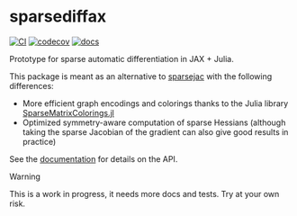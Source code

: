 # sparsediffax

[![CI](https://github.com/gdalle/sparsediffax/workflows/CI/badge.svg)](https://github.com/gdalle/sparsediffax/actions/workflows/CI.yml)
[![codecov](https://codecov.io/gh/gdalle/sparsediffax/graph/badge.svg?token=PDO4JD3DS1)](https://codecov.io/gh/gdalle/sparsediffax)
[![docs](https://img.shields.io/badge/docs-latest-blue)](https://gdalle.github.io/sparsediffax/)

Prototype for sparse automatic differentiation in JAX + Julia.

This package is meant as an alternative to [sparsejac](https://github.com/mfschubert/sparsejac) with the following differences:

- More efficient graph encodings and colorings thanks to the Julia library [SparseMatrixColorings.jl](https://github.com/gdalle/SparseMatrixColorings.jl)
- Optimized symmetry-aware computation of sparse Hessians (although taking the sparse Jacobian of the gradient can also give good results in practice)

See the [documentation](https://gdalle.github.io/sparsediffax) for details on the API.

> [!WARNING]
> This is a work in progress, it needs more docs and tests. Try at your own risk.

